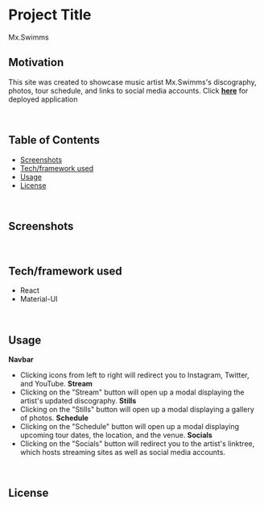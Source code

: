 # Project Title
Mx.Swimms

## Motivation
This site was created to showcase music artist Mx.Swimms's discography, photos, tour schedule, and links to social media accounts.
Click **[here](http://mxswimms.herokuapp.com/)** for deployed application

<br/>

## Table of Contents
* [Screenshots](#screenshots)
* [Tech/framework used](#tech/framework-used)
* [Usage](#usage)
* [License](#license)

<br/>

## Screenshots

<br/>

## Tech/framework used
* React
* Material-UI

<br/>

## Usage
**Navbar**
* Clicking icons from left to right will redirect you to Instagram, Twitter, and YouTube.
**Stream**
* Clicking on the "Stream" button will open up a modal displaying the artist's updated discography.
**Stills**
* Clicking on the "Stills" button will open up a modal displaying a gallery of photos.
**Schedule**
* Clicking on the "Schedule" button will open up a modal displaying upcoming tour dates, the location, and the venue.
**Socials**
* Clicking on the "Socials" button will redirect you to the artist's linktree, which hosts streaming sites as well as social media accounts.

<br/>

## License
